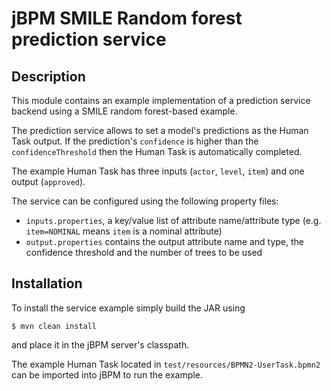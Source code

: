 # jBPM SMILE Random forest prediction service

## Description

This module contains an example implementation of a prediction service
backend using a SMILE random forest-based example.

The prediction service allows to set a model's predictions as the
Human Task output. If the prediction's `confidence` is higher than the
`confidenceThreshold` then the Human Task is automatically completed.

 The example Human Task has three inputs (`actor`, `level`, `item`) and one output (`approved`).
 
 The service can be configured using the following property files:
 
 * `inputs.properties`, a key/value list of attribute name/attribute type (e.g. `item=NOMINAL` means `item` is a nominal attribute)
 * `output.properties` contains the output attribute name and type, the confidence threshold and the number of trees to be used

 
 ## Installation
 
 To install the service example simply build the JAR using
 
 ```
$ mvn clean install
```

and place it in the jBPM server's classpath.

The example Human Task located in `test/resources/BPMN2-UserTask.bpmn2` can be imported into jBPM to run the example. 